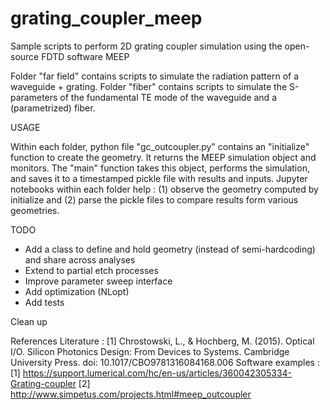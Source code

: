 # grating_coupler_meep
Sample scripts to perform 2D grating coupler simulation using the open-source FDTD software MEEP

Folder "far field" contains scripts to simulate the radiation pattern of a waveguide + grating.
Folder "fiber" contains scripts to simulate the S-parameters of the fundamental TE mode of the waveguide and a (parametrized) fiber.

USAGE

Within each folder, python file "gc_outcoupler.py" contains an "initialize" function to create the geometry. It returns the MEEP simulation object and monitors. The "main" function takes this object, performs the simulation, and saves it to a timestamped pickle file with results and inputs.
Jupyter notebooks within each folder help : (1) observe the geometry computed by initialize and (2) parse the pickle files to compare results form various geometries.

TODO

* Add a class to define and hold geometry (instead of semi-hardcoding) and share across analyses
* Extend to partial etch processes
* Improve parameter sweep interface
* Add optimization (NLopt)
* Add tests

Clean up

References
Literature :
[1] Chrostowski, L., & Hochberg, M. (2015). Optical I/O. Silicon Photonics Design: From Devices to Systems. Cambridge University Press. doi: 10.1017/CBO9781316084168.006
Software examples :
[1] https://support.lumerical.com/hc/en-us/articles/360042305334-Grating-coupler
[2] http://www.simpetus.com/projects.html#meep_outcoupler
